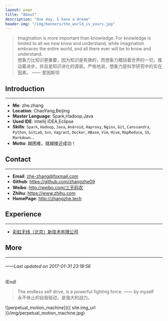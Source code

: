 ```yaml
---
layout: page
title: "About"
description: "One day, I have a dream"
header-img: "/img/banners/the_world_is_yours.jpg"
---
```

>Imagination is more important than knowledge. For knowledge is limited to all we now know and understand, while imagination embraces the entire world, and all there ever will be to know and understand.  
想象力比知识更重要，因为知识是有限的，而想象力概括着世界的一切，推动着进步，并且是知识进化的源泉。严格地说，想象力是科学研究中的实在因素。 —— 爱因斯坦

## Introduction

***

* **Me**: zhe.zhang
* **Location**: ChaoYang,Beijing
* **Master Language**: Spark,Hadoop,Java
* **Used IDE**: Intellij IDEA,Eclipse
* **Skills**: `Spark`, `Hadoop`, `Java`, `Android`, `Haproxy`, `Nginx`, `Git`, `Canssandra`, `Python`, `GitLab`,  `Svn`, `Vagrant`, `Docker`, `HBase`, `Vim`, `Hive`, `MapReduce`, `SS`, `Markdown`...
* **Motto**: 越困难，就越接近成功！

## Contact

***

* **Email**: <zhe-zhang@foxmail.com>
* **Github**: <https://github.com/zhangzhe09>
* **Weibo**: <http://weibo.com/三无码农>
* **Zhihu**: <https://www.zhihu.com>
* **HomePage**: <http://zhangzhe.tech>

## Experience

***

* [彩虹无线（北京）新技术有限公司](http://cihon.cn)

## More
***

###### *——Last updated on 2017-01-31 23:18:56*
(End)

> The endless self drive, is a powerful fighting force. —— by myself  
永不休止的自我驱动，是强大的战力。

![perpetual_motion_machine]({{ site.img_url }}/img/perpetual_motion_machine.jpg)

<!-- 多说评论框 start -->
<div class="comment">
    <div class="ds-thread" data-thread-key="/about-html-2016-01-30" data-title="{{page.title}}" data-url="{{ page.url | prepend : site.baseurl | prepend : site.url }}"></div>
</div>
<!-- 多说评论框 end -->

<!-- 多说公共JS代码 start (一个网页只需插入一次) -->
<script type="text/javascript">
var duoshuoQuery = {short_name:"{{site.comments.duoshuo.short_name}}"};
    (function() {
        var ds = document.createElement('script');
        ds.type = 'text/javascript';ds.async = true;
        ds.src = (document.location.protocol == 'https:' ? 'https:' : 'http:') + '//static.duoshuo.com/embed.js';
        ds.charset = 'UTF-8';
        (document.getElementsByTagName('head')[0]
         || document.getElementsByTagName('body')[0]).appendChild(ds);
    })();
    </script>
<!-- 多说公共JS代码 end -->
